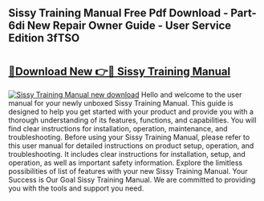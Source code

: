 ## Sissy Training Manual Free Pdf Download - Part-6di New Repair Owner Guide - User Service Edition 3fTSO

# <h2><a href="http://bc66306.oget.top/?id=Sissy+Training+Manual">🔗Download New 👉🔴 Sissy Training Manual</a></h2>

[![Sissy Training Manual new download](https://i.imgur.com/5g1atiW.png)](http://bc66306.oget.top/?id=Sissy+Training+Manual)
Hello and welcome to the user manual for your newly unboxed Sissy Training Manual. This guide is designed to help you get started with your product and provide you with a thorough understanding of its features, functions, and capabilities. You will find clear instructions for installation, operation, maintenance, and troubleshooting. Before using your Sissy Training Manual, please refer to this user manual for detailed instructions on product setup, operation, and troubleshooting. It includes clear instructions for installation, setup, and operation, as well as important safety information. Explore the limitless possibilities of list of features with your new Sissy Training Manual. Your Success is Our Goal Sissy Training Manual. We are committed to providing you with the tools and support you need.
